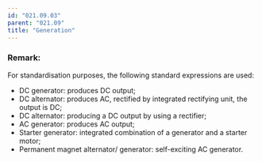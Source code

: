 ```yaml
---
id: "021.09.03"
parent: "021.09"
title: "Generation"
---
```


### Remark:

For standardisation purposes, the following standard expressions are used:

- DC generator: produces DC output;
- DC alternator: produces AC, rectified by integrated rectifying unit, the
  output is DC;
- DC alternator: producing a DC output by using a rectifier;
- AC generator: produces AC output;
- Starter generator: integrated combination of a generator and a starter motor;
- Permanent magnet alternator/ generator: self-exciting AC generator.
